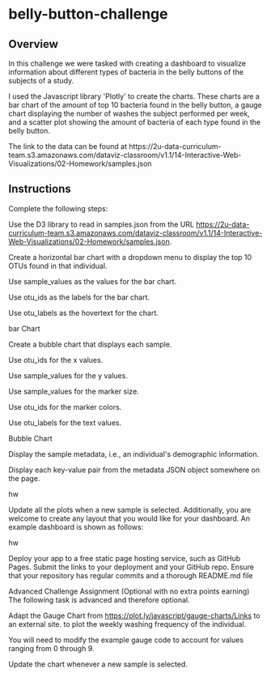 # belly-button-challenge

<h2>Overview</h2>
<p>In this challenge we were tasked with creating a dashboard to visualize information about different types of bacteria in the belly buttons of the subjects of a study.</p>
<p>I used the Javascript library 'Plotly' to create the charts. These charts are a bar chart of the amount of top 10 bacteria found in the belly button, a gauge chart displaying the number of washes the subject performed per week, and a scatter plot showing the amount of bacteria of each type found in the belly button.</p>
<p>The link to the data can be found at https://2u-data-curriculum-team.s3.amazonaws.com/dataviz-classroom/v1.1/14-Interactive-Web-Visualizations/02-Homework/samples.json</p>

<h2>Instructions</h2>
Complete the following steps:

Use the D3 library to read in samples.json from the URL https://2u-data-curriculum-team.s3.amazonaws.com/dataviz-classroom/v1.1/14-Interactive-Web-Visualizations/02-Homework/samples.json.

Create a horizontal bar chart with a dropdown menu to display the top 10 OTUs found in that individual.

Use sample_values as the values for the bar chart.

Use otu_ids as the labels for the bar chart.

Use otu_labels as the hovertext for the chart.

bar Chart

Create a bubble chart that displays each sample.

Use otu_ids for the x values.

Use sample_values for the y values.

Use sample_values for the marker size.

Use otu_ids for the marker colors.

Use otu_labels for the text values.

Bubble Chart

Display the sample metadata, i.e., an individual's demographic information.

Display each key-value pair from the metadata JSON object somewhere on the page.

hw

Update all the plots when a new sample is selected. Additionally, you are welcome to create any layout that you would like for your dashboard. An example dashboard is shown as follows:

hw

Deploy your app to a free static page hosting service, such as GitHub Pages. Submit the links to your deployment and your GitHub repo. Ensure that your repository has regular commits and a thorough README.md file

Advanced Challenge Assignment (Optional with no extra points earning)
The following task is advanced and therefore optional.

Adapt the Gauge Chart from https://plot.ly/javascript/gauge-charts/Links to an external site. to plot the weekly washing frequency of the individual.

You will need to modify the example gauge code to account for values ranging from 0 through 9.

Update the chart whenever a new sample is selected.

